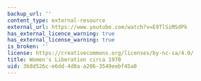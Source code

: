 ```yaml
---
backup_url: ''
content_type: external-resource
external_url: https://www.youtube.com/watch?v=E9TlSiMSdPk
has_external_licence_warning: true
has_external_license_warning: true
is_broken: ''
license: https://creativecommons.org/licenses/by-nc-sa/4.0/
title: Women's Liberation circa 1970
uid: 3b8d526c-e6dd-4d8a-a206-3549eebf45a0
---
```

